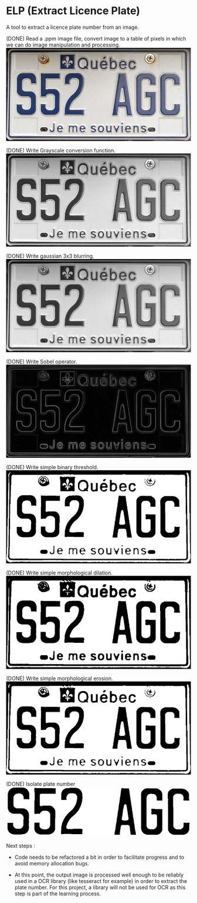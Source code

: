 # ELP (Extract Licence Plate)
A tool to extract a licence plate number from an image.


(DONE) Read a .ppm image file, convert image to a table of pixels in
which we can do image manipulation and processing.
![Initial image](./screenshots/pl.png)


(DONE) Write Grayscale conversion function.
![Grayscale image](./screenshots/plgray.png)


(DONE) Write gaussian 3x3 blurring.
![Gaussian blurred image](./screenshots/plgauss.png)


(DONE) Write Sobel operator.
![Gaussian blurred image](./screenshots/plsobel.png)


(DONE) Write simple binary threshold.
![Simple threshold](./screenshots/plthreshold.png)


(DONE) Write simple morphological dilation.
![Simple dilation](./screenshots/pldilate.png)


(DONE) Write simple morphological erosion.
![Simple dilation](./screenshots/plerode.png)


(DONE) Isolate plate number
![Simple isolation](./screenshots/plisolate.png)

Next steps :

- Code needs to be refactored a bit in order to facilitate progress and to
avoid memory allocation bugs.

- At this point, the output image is processed well enough to be reliably used
in a OCR library (like tesseract for example) in order to extract the plate
number. For this project, a library will not be used for OCR as this step is
part of the learning process.

